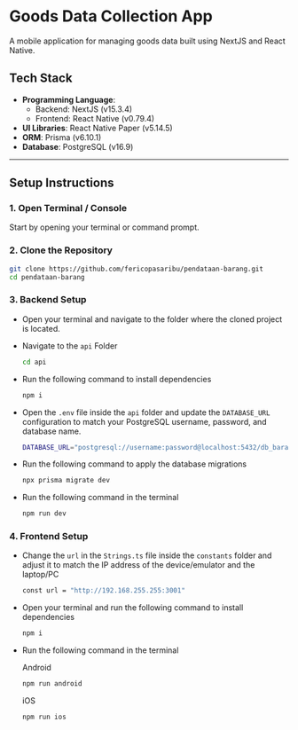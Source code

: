 # Goods Data Collection App

A mobile application for managing goods data built using NextJS and React Native.

## Tech Stack

- **Programming Language**:
  - Backend: NextJS (v15.3.4)
  - Frontend: React Native (v0.79.4)  
- **UI Libraries**: React Native Paper (v5.14.5)  
- **ORM**: Prisma (v6.10.1) 
- **Database**: PostgreSQL (v16.9)

---

## Setup Instructions

### 1. Open Terminal / Console

Start by opening your terminal or command prompt.

### 2. Clone the Repository

   ```bash
   git clone https://github.com/fericopasaribu/pendataan-barang.git
   cd pendataan-barang
   ```
### 3. Backend Setup

- Open your terminal and navigate to the folder where the cloned project is located.
  
- Navigate to the ``` api ``` Folder
    ```bash
    cd api
    ```
    
- Run the following command to install dependencies
    ```bash
    npm i
    ```
    
- Open the ``` .env ``` file inside the ``` api ``` folder and update the ``` DATABASE_URL ``` configuration to match your PostgreSQL username, password, and database name.
    ```bash
    DATABASE_URL="postgresql://username:password@localhost:5432/db_barang?schema=public"
    ```
    
- Run the following command to apply the database migrations
    ```bash
    npx prisma migrate dev
    ```
    
- Run the following command in the terminal
    ```bash
    npm run dev
    ```

### 4. Frontend Setup

- Change the ``` url ``` in the ``` Strings.ts ``` file inside the ``` constants ``` folder and adjust it to match the IP address of the device/emulator and the laptop/PC
    ```bash
    const url = "http://192.168.255.255:3001"
    ```
    
- Open your terminal and run the following command to install dependencies
    ```bash
    npm i
    ```
    
- Run the following command in the terminal
  
  Android
    ```bash
    npm run android
    ```
  iOS
    ```bash
    npm run ios
    ```
